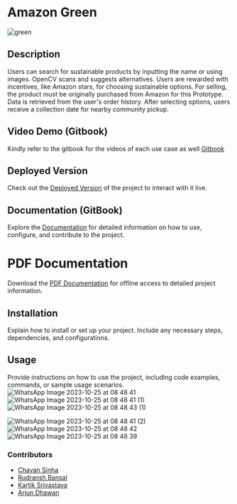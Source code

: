 # Amazon Green

<p align="center">
  
![green](https://github.com/arjundvn24/hackAmazon/assets/71541766/ad7133f1-d92d-4ad1-926d-98e55d58ff8a)

</p>








## Description

Users can search for sustainable products by inputting the name or using images. OpenCV scans and
suggests alternatives.
Users are rewarded with incentives, like Amazon stars, for choosing sustainable options.
For selling, the product must be originally purchased from Amazon for this Prototype.
Data is retrieved from the user's order history. After selecting options, users receive a collection date for
nearby community pickup.

## Video Demo (Gitbook)

Kindly refer to the gitbook for the videos of each use case as well [Gitbook](https://app.gitbook.com/o/1aqUfxq0bAnZN6mulnf1/s/AlnoJHGrXy7l91v6HLwH/)

## Deployed Version

Check out the [Deployed Version](http://43.204.19.152:3000/) of the project to interact with it live.

## Documentation (GitBook)

Explore the [Documentation](https://app.gitbook.com/o/1aqUfxq0bAnZN6mulnf1/s/AlnoJHGrXy7l91v6HLwH/) for detailed information on how to use, configure, and contribute to the project.

# PDF Documentation

Download the [PDF Documentation](https://drive.google.com/file/d/1rANX3TfqNVHviZ8Epdbm63qqTj40VF3p/view?usp=sharing) for offline access to detailed project information.


## Installation

Explain how to install or set up your project. Include any necessary steps, dependencies, and configurations.

## Usage

Provide instructions on how to use the project, including code examples, commands, or sample usage scenarios.
![WhatsApp Image 2023-10-25 at 08 48 41](https://github.com/rudranshbansal/hackAmazon/assets/71541766/67d121b8-144e-45e9-a477-0968c74bfdf2)
![WhatsApp Image 2023-10-25 at 08 48 41 (1)](https://github.com/rudranshbansal/hackAmazon/assets/71541766/f91c4b7e-4765-41d9-bbdf-66e88139b086)
![WhatsApp Image 2023-10-25 at 08 48 43 (1)](https://github.com/rudranshbansal/hackAmazon/assets/71541766/88c90a1a-a525-4dbd-afac-8b401414dc91)

![WhatsApp Image 2023-10-25 at 08 48 41 (2)](https://github.com/rudranshbansal/hackAmazon/assets/71541766/6c45fbe9-f716-4dcc-845f-6c760e8aeabb)
![WhatsApp Image 2023-10-25 at 08 48 42](https://github.com/rudranshbansal/hackAmazon/assets/71541766/40f49121-ddb6-49e5-9f68-4b9e6c8e6ce4)
![WhatsApp Image 2023-10-25 at 08 48 39](https://github.com/rudranshbansal/hackAmazon/assets/71541766/cb2a6d13-1756-4ab2-9bef-215ac784b4bc)




### Contributors

- [Chayan Sinha](https://github.com/csinha134)
- [Rudransh Bansal](https://github.com/rudranshbansal)
- [Kartik Srivastava](https://github.com/KARTIK5667)
- [Arjun Dhawan](https://github.com/arjundvn24)



